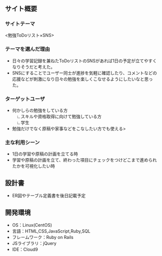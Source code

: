 # <study-todo>

## サイト概要
### サイトテーマ
<勉強ToDoリスト×SNS>

### テーマを選んだ理由
- 日々の学習記録を兼ねたToDoリストのSNSがあれば1日の予定が立てやすくなりそうだと考えた。
- SNSにすることでユーザー同士が進捗を気軽に確認したり、コメントなどの応援などが刺激になり日々の勉強を楽しくこなせるようにしたいなと思った。

### ターゲットユーザ
- 何かしらの勉強をしている方 <br>
　∟スキルや資格取得に向けて勉強している方<br>
　∟学生
- 勉強だけでなく原稿や家事などをこなしたい方でも使える>

### 主な利用シーン
- 1日の学習や原稿の計画を立てる時
- 学習や原稿の計画を立て、終わった項目にチェックをつけどこまで進められたかを可視化したい時

## 設計書
- ER図やテーブル定義書を後日記載予定

## 開発環境
- OS：Linux(CentOS)
- 言語：HTML,CSS,JavaScript,Ruby,SQL
- フレームワーク：Ruby on Rails
- JSライブラリ：jQuery
- IDE：Cloud9

<!--## 使用素材-->
<!--- 外部サービスの画像素材・音声素材を使用した場合は、必ずサービス名とURLを明記してください。-->
<!--- 使用しない場合は、使用素材の項目をREADMEから削除してください。-->